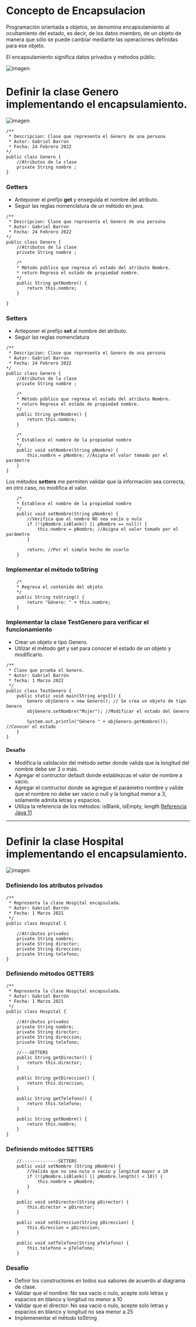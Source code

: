 # Concepto de Encapsulacion

Programación orientada a objetos, se denomina encapsulamiento al ocultamiento del estado, es decir, de los datos miembro, de un objeto de manera que sólo se
puede cambiar mediante las operaciones definidas para ese objeto.

El encapsulamiento significa datos privados y métodos públic.

![imagen](https://user-images.githubusercontent.com/8560750/158092562-b7c5653c-2d56-4d94-bacd-35ed3c8481da.png)



# Definir la clase **Genero** implementando el encapsulamiento.
![imagen](https://user-images.githubusercontent.com/8560750/158085234-92ef32f9-5277-4ede-8100-e44ca460d142.png)
```
/**
 * Descripcion: Clase que representa el Genero de una persona
 * Autor: Gabriel Barron
 * Fecha: 24 Febrero 2022 
*/
public class Genero {
	//Atributos de la clase
	private String nombre ;
}

```

### Getters
- Anteponer el prefijo **get** y enseguida el nombre del atributo.
- Seguir las reglas nomenclatura de un método en java.

```
/**
 * Descripcion: Clase que representa el Genero de una persona
 * Autor: Gabriel Barron
 * Fecha: 24 Febrero 2022 
*/
public class Genero {
	//Atributos de la clase
	private String nombre ;

	/*
	* Método público que regresa el estado del atributo Nombre.
	* return Regresa el estado de propiedad nombre.
	*/
	public String getNombre() {
		return this.nombre;
	}
	
}
```

### Setters
- Anteponer el prefijo **set** al nombre del atributo.
- Seguir las reglas nomenclatura

```
/**
 * Descripcion: Clase que representa el Genero de una persona
 * Autor: Gabriel Barron
 * Fecha: 24 Febrero 2022 
*/
public class Genero {
	//Atributos de la clase
	private String nombre ;

	/*
	* Método público que regresa el estado del atributo Nombre.
	* return Regresa el estado de propiedad nombre.
	*/
	public String getNombre() {
		return this.nombre;
	}
	
	/*
	* Establece el nombre de la propiedad nombre
	*/
	public void setNombre(String pNombre) {
		this.nombre = pNombre; //Asigna el valor tomado por el parámetro
	}
}
```

Los métodos **setters** me permiten validar que la información sea correcta; en otro caso, no modifica el valor.
```
	/*
	* Establece el nombre de la propiedad nombre
	*/
	public void setNombre(String pNombre) {
		//Verifica que el nombre NO sea vacío o nulo
		if (!(pNombre.isBlank() || pNombre == null)) {
			this.nombre = pNombre; //Asigna el valor tomado por el parámetro
		}

		return; //Por el simple hecho de usarlo
	}
```

### Implementar el método toString

```
	/*
	* Regresa el contenido del objeto
	*/
	public String toString() {
		return "Género: " + this.nombre;
	}
```

### Implementar la clase TestGenero para verificar el funcionamiento
- Crear un objeto e tipo Genero.
- Utilzar el método get y set para conocer el estado de un objeto y modificarlo.

```
/**
 * Clase que prueba el Genero.
 * Autor: Gabriel Barrón
 * fecha: 1 Marzo 2022
 */
public class TestGenero {
	public static void main(String args[]) {
		Genero objGenero = new Genero(); // Se crea un objeto de tipo Genero
		objGenero.setNombre("Mujer"); //Modificar el estado del Genero
		
		System.out.println("Género " + objGenero.getNombre()); //Conocer el estado
	}
}
```


#### Desafío
- Modifica la validación del método setter donde valida que la longitud del nombre debe ser 3 o más.
- Agregar el contructor default donde establezcas el valor de nombre a vacio.
- Agregar el contructor donde se agregue el parámetro nombre y valide que el nombre no debe ser vacío o null y la longitud menor a 3, solamente admita letras y espacios.
- Utiliza la referencia de los métodos: isBlank, isEmpty, length [Referencia Java 11](https://howtodoinjava.com/java11/check-blank-string/)

***
# Definir la clase **Hospital** implementando el encapsulamiento.
![imagen](https://user-images.githubusercontent.com/8560750/158090885-5f06aabb-e5a0-43fd-ad02-dc53ffac649e.png)

### Definiendo los atributos privados
```
/**
 * Representa la clase Hospital encapsulada.
 * Autor: Gabriel Barrón
 * Fecha: 1 Marzo 2021
 */
public class Hospital {

    //Atributos privados
    private String nombre;
    private String director;
    private String direccion;
    private String telefono;
}
```

### Definiendo métodos GETTERS
```
/**
 * Representa la clase Hospital encapsulada.
 * Autor: Gabriel Barrón
 * Fecha: 1 Marzo 2021
 */
public class Hospital {

    //Atributos privados
    private String nombre;
    private String director;
    private String direccion;
    private String telefono;

    //---GETTERS
    public String getDirector() {
        return this.director;
    }

    public String getDireccion() {
        return this.direccion;
    }

    public String getTelefono() {
        return this.telefono;
    }

    public String getNombre() {
        return this.nombre;
    }
}

```
### Definiendo métodos SETTERS
```
    //--------------SETTERS
    public void setNombre (String pNombre) {
        //Valida que no sea nulo o vacío y longitud mayor a 10
        if (!(pNombre.isBlank() || pNombre.length() < 10)) {
            this.nombre = pNombre;
        }
    }

    public void setDirector(String pDirector) {
        this.director = pDirector;
    }

    public void setDireccion(String pDireccion) {
        this.direccion = pDireccion;
    }

    public void setTelefono(String pTelefono) {
        this.telefono = pTelefono;
    }
```

### Desafío
- Definir los constructores en todos sus sabores de acuerdo al diagrama de clase.
- Validar que el nombre: No sea vacío o nulo, acepte solo letras y espacios en blanco y longitud no menor a 10
- Validar que el director: No sea vacío o nulo, acepte solo letras y espacios en blanco y longitud no sea menor a 25
- Implemenentar el método toString
